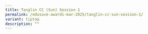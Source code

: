 ```yaml
---
title: Tanglin CC (Sun) Session 1
permalink: /edusave-awards-mar-2025/tanglin-cc-sun-session-1/
variant: tiptap
description: ""
---
```


